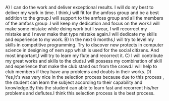 A)  I can do the work and deliver exceptional results. I will do my best to deliver my work in time. I think,i will fit for the amfoss group and be a best addition to the group.I will support to the amfoss group and all the members of the amfoss group .I will keep my dedication and focus on the work.I will make some mistake while doing work but I swear, I will recorrect my mistake and I never make that type mistake again.I will dedicate my skills and experience to my work.
B)  In the next 6 months,I will try to level my skills in competitive programming. Try to discover new protects in computer science in designing of nem app whish is used for the social citizens. And most important,I will try to learn my flute and recorrect it.
C)  I will contribute my great works and skills to the cluds.I will possess my combination of skill and experience that make the club stand out from the crowd.I will help to club members if they have any problems and doubts in their works.
D)  Yes,It's was very nice in the selection process because due to this process , the student can learn the subject according to their capability and knowledge.By this the student can able to learn fast and recorrent his/her problems and deflutes.I think this selection process is the best process.
